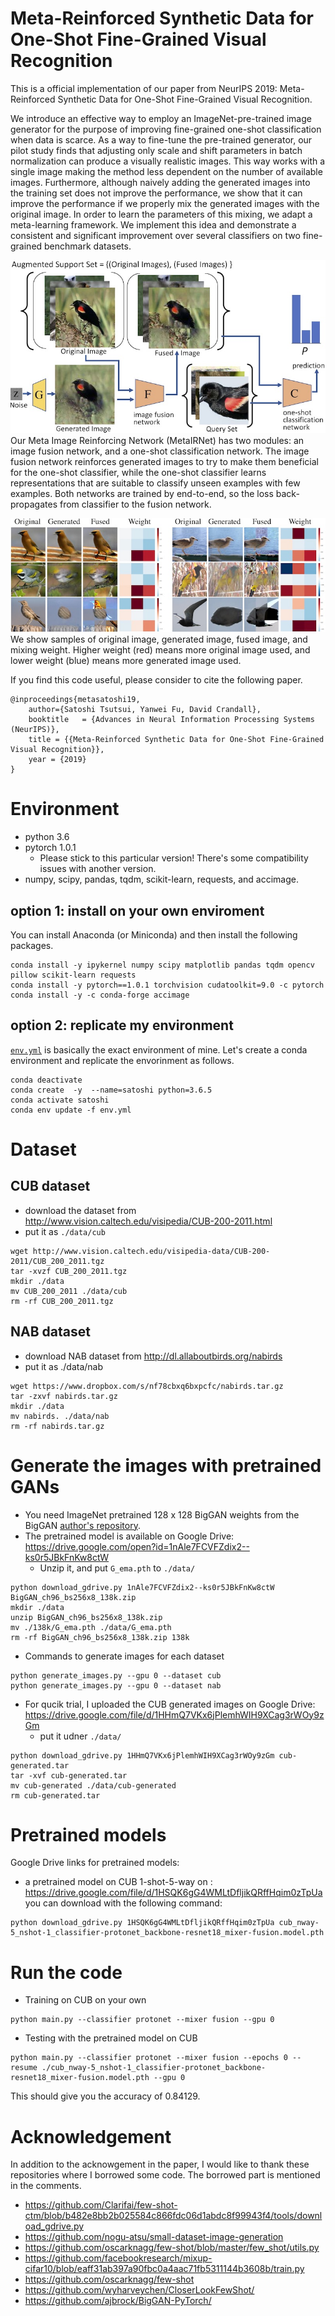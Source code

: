 
# Meta-Reinforced Synthetic Data for One-Shot Fine-Grained Visual Recognition

This is a official implementation of our paper from NeurIPS 2019:
 Meta-Reinforced Synthetic Data for One-Shot Fine-Grained Visual Recognition. 

We introduce an effective way to employ an ImageNet-pre-trained image
generator for the purpose of improving fine-grained one-shot
classification when data is scarce. As a way to fine-tune the
pre-trained generator, our pilot study finds that adjusting only scale
and shift parameters in batch normalization can produce a visually
realistic images. This way works with a single image making the method
less dependent on the number of available images. Furthermore,
although naively adding the generated images into the training set
does not improve the performance, we show that it can improve the
performance if we properly mix the generated images with the original
image. In order to learn the parameters of this mixing, we adapt a
meta-learning framework.
 We implement this idea and demonstrate a consistent and significant
improvement over several classifiers on two fine-grained benchmark
datasets.

![Framework](figs/framework.jpg)  
Our Meta Image Reinforcing Network (MetaIRNet) has
 two modules: an image fusion network, and a one-shot classification
 network. The image fusion network reinforces generated
 images to try to make them beneficial for the one-shot classifier, while the
 one-shot classifier learns representations that are suitable to
 classify unseen examples with few examples. Both networks
 are trained by end-to-end, so the loss back-propagates from
 classifier to the fusion network.


![Samples](figs/samples.jpg)  
We show samples of original image, generated image, fused image,  and mixing weight. 
Higher weight (red) means more original image used, and lower weight (blue) means more generated image used.

If you find this code useful, please consider to cite the following paper. 
```
@inproceedings{metasatoshi19,
    author={Satoshi Tsutsui, Yanwei Fu, David Crandall},
    booktitle	= {Advances in Neural Information Processing Systems (NeurIPS)},
    title = {{Meta-Reinforced Synthetic Data for One-Shot Fine-Grained Visual Recognition}},
    year = {2019}
}
```

# Environment
- python 3.6
- pytorch 1.0.1 
    - Please stick to this particular version!  There's some compatibility issues with another version.
- numpy, scipy, pandas, tqdm, scikit-learn, requests, and accimage. 

## option 1:  install on your own enviroment
You can install Anaconda (or Miniconda) and then install the following packages.
```
conda install -y ipykernel numpy scipy matplotlib pandas tqdm opencv pillow scikit-learn requests
conda install -y pytorch==1.0.1 torchvision cudatoolkit=9.0 -c pytorch
conda install -y -c conda-forge accimage
```
## option 2: replicate my environment 
[`env.yml`](./env.yml) is basically the exact environment of mine. Let's create a conda environment and replicate the envorinment as follows.
```
conda deactivate
conda create  -y  --name=satoshi python=3.6.5
conda activate satoshi
conda env update -f env.yml
```

# Dataset
## CUB dataset
- download the dataset from http://www.vision.caltech.edu/visipedia/CUB-200-2011.html
- put it as `./data/cub`
```
wget http://www.vision.caltech.edu/visipedia-data/CUB-200-2011/CUB_200_2011.tgz 
tar -xvzf CUB_200_2011.tgz 
mkdir ./data
mv CUB_200_2011 ./data/cub
rm -rf CUB_200_2011.tgz 
```
## NAB dataset
- download NAB dataset from http://dl.allaboutbirds.org/nabirds
- put it as ./data/nab
```
wget https://www.dropbox.com/s/nf78cbxq6bxpcfc/nabirds.tar.gz
tar -zxvf nabirds.tar.gz
mkdir ./data
mv nabirds. ./data/nab
rm -rf nabirds.tar.gz 
```

# Generate the images with pretrained GANs
- You need ImageNet pretrained 128 x 128 BigGAN weights from the BigGAN [author's repository](https://github.com/ajbrock/BigGAN-PyTorch). 
- The pretrained model is available on Google Drive: https://drive.google.com/open?id=1nAle7FCVFZdix2--ks0r5JBkFnKw8ctW
    - Unzip it, and put `G_ema.pth` to `./data/`
```
python download_gdrive.py 1nAle7FCVFZdix2--ks0r5JBkFnKw8ctW BigGAN_ch96_bs256x8_138k.zip
mkdir ./data
unzip BigGAN_ch96_bs256x8_138k.zip
mv ./138k/G_ema.pth ./data/G_ema.pth
rm -rf BigGAN_ch96_bs256x8_138k.zip 138k
```

- Commands to generate images for each dataset
```
python generate_images.py --gpu 0 --dataset cub
python generate_images.py --gpu 0 --dataset nab
```
- For qucik trial, I uploaded the CUB generated images on Google Drive: https://drive.google.com/file/d/1HHmQ7VKx6jPlemhWIH9XCag3rWOy9zGm
    - put it udner `./data/`
```
python download_gdrive.py 1HHmQ7VKx6jPlemhWIH9XCag3rWOy9zGm cub-generated.tar
tar -xvf cub-generated.tar
mv cub-generated ./data/cub-generated
rm cub-generated.tar
```

# Pretrained models
Google Drive links for pretrained models:
- a pretrained model on CUB 1-shot-5-way on : https://drive.google.com/file/d/1HSQK6gG4WMLtDfljikQRffHqim0zTpUa
you can download with the following command:
```
python download_gdrive.py 1HSQK6gG4WMLtDfljikQRffHqim0zTpUa cub_nway-5_nshot-1_classifier-protonet_backbone-resnet18_mixer-fusion.model.pth
```

# Run the code
- Training on CUB on your own
```
python main.py --classifier protonet --mixer fusion --gpu 0
```
- Testing with the pretrained model on CUB
```
python main.py --classifier protonet --mixer fusion --epochs 0 --resume ./cub_nway-5_nshot-1_classifier-protonet_backbone-resnet18_mixer-fusion.model.pth --gpu 0
```
This should give you the accuracy of 0.84129.

# Acknowledgement
In addition to the acknowgement in the paper, I would like to thank these repositories where I borrowed some code. The borrowed part is mentioned in the comments. 
 - https://github.com/Clarifai/few-shot-ctm/blob/b482e8bb2b025584c866fdc06d1abdc8f99943f4/tools/download_gdrive.py
 - https://github.com/nogu-atsu/small-dataset-image-generation
 - https://github.com/oscarknagg/few-shot/blob/master/few_shot/utils.py
 - https://github.com/facebookresearch/mixup-cifar10/blob/eaff31ab397a90fbc0a4aac71fb5311144b3608b/train.py
 - https://github.com/oscarknagg/few-shot
 - https://github.com/wyharveychen/CloserLookFewShot/
 - https://github.com/ajbrock/BigGAN-PyTorch/
